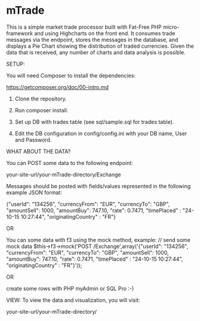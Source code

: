 # mTrade
This is a simple market trade processor built with Fat-Free PHP micro-framework and using Highcharts on the front end. It consumes trade messages via the endpoint, stores the messages in the database, and displays a Pie Chart showing the distribution of traded currencies. Given the data that is received, any number of charts and data analysis is possible.


SETUP:

You will need Composer to install the dependencies: 

https://getcomposer.org/doc/00-intro.md

1) Clone the repository.

2) Run composer install.

3) Set up DB with trades table (see sql/sample.sql for trades table).

4) Edit the DB configuration in config/config.ini with your DB name, User and Password.

WHAT ABOUT THE DATA?

You can POST some data to the following endpoint:

your-site-url/your-mTrade-directory/Exchange

Messages should be posted with fields/values represented in the following example JSON format:

{"userId": "134256", "currencyFrom": "EUR", "currencyTo": "GBP", "amountSell": 1000, "amountBuy": 747.10, "rate": 0.7471, "timePlaced" : "24-10-15 10:27:44", "originatingCountry" : "FR"}

OR

You can some data with f3 using the mock method, example:
// send some mock data
$this->f3->mock('POST /Exchange',array('{"userId": "134256", "currencyFrom": "EUR", "currencyTo": "GBP", "amountSell": 1000, "amountBuy": 747.10, "rate": 0.7471, "timePlaced" : "24-10-15 10:27:44", "originatingCountry" : "FR"}'));

OR 

create some rows with PHP myAdmin or SQL Pro :-)

VIEW:
To view the data and visualization, you will visit:

your-site-url/your-mTrade-directory/

